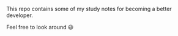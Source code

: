 This repo contains some of my study notes for becoming a better developer.

Feel free to look around 😃
